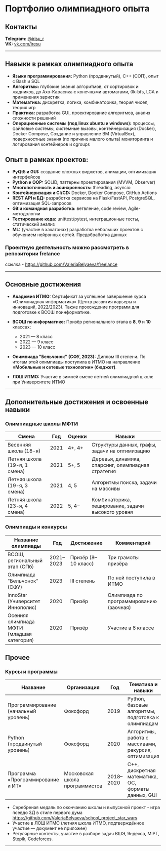 # Портфолио олимпиадного опыта

## Контакты

**Telegram:** [@irisu\_r](https://t.me/irisu_r)  
**VK:** [vk.com/iresu](https://vk.com/iresu)

---

## Навыки в рамках олимпиадного опыта

* **Языки программирования:** Python (продвинутый), C++ (ООП), опыт с Bash и SQL
* **Алгоритмы:** глубокие знания алгоритмов, от сортировок и жадников, до Ахо-Карасика с конечными автоматами, 0k-bfs, LCA и применения эвристик
* **Математика:** дискретка, логика, комбинаторика, теория чисел, теория игр
* **Практика:** разработка GUI, проектирование алгоритмов, анализ сложности решений
* **Операционные системы (под linux ubuntu и windows):** процессы, файловые системы, системные вызовы, контейнеризация (Docker), Docker Compose, Создание и управление ВМ (VirtualBox), поверхностные знания (по причине малого опыта) мониторинга и логирования контейнеров и cgroups

## Опыт в рамках проектов:
* **PyQt5 и GUI:** создание сложных виджетов, анимации, оптимизация интерфейсов
* **Python и OOP:** SOLID, паттерны проектирования (MVVM, Observer)
* **Многопоточность и асинхронность:** threading, asyncio
* **Контейнеризация и CI/CD:** Docker, Docker Compose, GitHub Actions
* **REST API и БД:** разработка сервисов на Flask/FastAPI, PostgreSQL, оптимизация SQL-запросов
* **Git и командная разработка:** ветвление, code review, Agile-методологии
* **Тестирование кода:** unittest/pytest, интеграционные тесты, статический анализ
* **ML:** (участие в хакатонах) разработка небольших проектов с обучением нейронных сетей. Предобработка данных 


### Проектнyю деятельность можно рассмотреть в репозитории frelance
ссылка - https://github.com/ValeriaBelyaeva/freelance

---

## Основные достижения

* **Академия ИТМО:** Сертификат за успешное завершение курса «Олимпиадная информатика» (Центр развития карьеры и инноваций, 2022/2023). Также прохождение программ для подготовке к ВСОШ поинформатике.
* **ВСОШ по информатике:** Призёр регионального этапа в **8**, **9** и **10** классах:

  * 2021 — 8 класс
  * 2022 — 9 класс
  * 2023 — 10 класс
* **Олимпиада "Бельчонок" (СФУ, 2023):** Диплом III степени. По итогам этой олимпиады поступила в ИТМО на направление **«Мобильные и сетевые технологии» (бюджет)**.
* **ЛОШ ИТМО:** Участие в зимней смене летней олимпиадной школе при Университете ИТМО

---

## Дополнительные достижения и освоенные навыки

### Олимпиадные школы МФТИ

| Смена                        | Год  | Оценки | Навыки                                             |
| ---------------------------- | ---- | ------ | -------------------------------------------------- |
| Весенняя школа (18-я)        | 2021 | 4+, 4+ | Структуры данных, графы, задачи на оптимизацию     |
| Летняя школа (19-я, 1 смена) | 2021 | 5+, 5  | Деревья, динамика, спарсинг, олимпиадная стратегия |
| Летняя школа (19-я, 3 смена) | 2021 | 4, 5   | Алгоритмы поиска, задачи на массивы                |
| Летняя школа (23-я, 4 смена) | 2022 | 5, 4−  | Комбинаторика, хеширование, задачи высокого уровня |

### Олимпиады и конкурсы

| Название олимпиады                         | Год       | Достижение          | Комментарий                             |
| ------------------------------------------ | --------- | ------------------- | --------------------------------------- |
| ВСОШ, региональный этап (СПб)              | 2021–2023 | Призёр (8–10 класс) | Три грамоты призёра                     |
| Олимпиада "Бельчонок" (СФУ)                | 2023      | III степень         | По ней поступила в ИТМО                 |
| InnoStar (Университет Иннополис)           | 2020      | Призёр              | Олимпиада по программированию (заочная) |
| Осенняя олимпиада МФТИ (младшая категория) | 2020      | Призёр              | Участие в 8 классе                      |

## Прочее

### Курсы и программы

| Название                             | Организация                    | Год       | Тематика и навыки                                    |
| ------------------------------------ | ------------------------------ | --------- | ---------------------------------------------------- |
| Программирование (начальный уровень) | Фоксфорд                       | 2019      | Python, базовые алгоритмы, подготовка к олимпиадам   |
| Python (продвинутый уровень)         | Фоксфорд                       | 2020      | Алгоритмы, работа с массивами, рекурсия, оптимизация |
| Программа «Программирование и ИТ»    | Московская школа программистов | 2018–2020 | C++, дискретная математика, ОС, форматы данных, GUI  |

* Серебреная медаль по окончанию школы и выпускной проект - игра псевдо 3Д в стиле первого дума https://github.com/ValeriaBelyaeva/school_project_star_wars
* Участие в ЛОШ ИТМО (летняя школа ИТМО, подтверждённое участие — документ не приложен)
* Регулярные контесты, участие в разборе задач ВШЭ, Яндекса, MIPT, Stepik, Codeforces.

---

